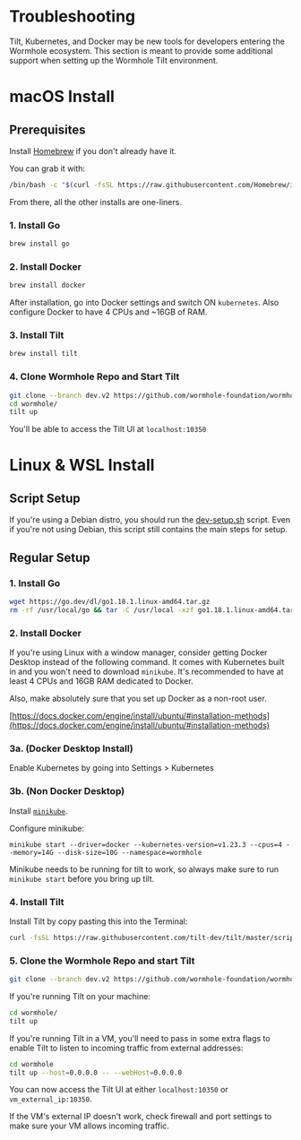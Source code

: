 # Troubleshooting

Tilt, Kubernetes, and Docker may be new tools for developers entering the Wormhole ecosystem. This section is meant to provide some additional support when setting up the Wormhole Tilt environment.

# macOS Install

## Prerequisites

Install [Homebrew](https://brew.sh) if you don't already have it.

You can grab it with:

```sh
/bin/bash -c "$(curl -fsSL https://raw.githubusercontent.com/Homebrew/install/HEAD/install.sh)"
```

From there, all the other installs are one-liners.

### 1. Install Go

```sh
brew install go
```

### 2. Install Docker

```sh
brew install docker
```

After installation, go into Docker settings and switch ON `kubernetes`. Also configure Docker to have 4 CPUs and ~16GB of RAM.

### 3. Install Tilt

```sh
brew install tilt
```

### 4. Clone Wormhole Repo and Start Tilt

```sh
git clone --branch dev.v2 https://github.com/wormhole-foundation/wormhole.git
cd wormhole/
tilt up
```

You'll be able to access the Tilt UI at
`localhost:10350`

# Linux & WSL Install

## Script Setup

If you're using a Debian distro, you should run the [dev-setup.sh](https://github.com/wormhole-foundation/wormhole/blob/dev.v2/scripts/dev-setup.sh) script. Even if you're not using Debian, this script still contains the main steps for setup.

## Regular Setup

### 1. Install Go

```sh
wget https://go.dev/dl/go1.18.1.linux-amd64.tar.gz
rm -rf /usr/local/go && tar -C /usr/local -xzf go1.18.1.linux-amd64.tar.gz
```

### 2. Install Docker

If you're using Linux with a window manager, consider getting Docker Desktop instead of the following command. It comes with Kubernetes built in and you won't need to download `minikube`. It's recommended to have at least 4 CPUs and 16GB RAM dedicated to Docker.

Also, make absolutely sure that you set up Docker as a non-root user.

[https://docs.docker.com/engine/install/ubuntu/#installation-methods](https://docs.docker.com/engine/install/ubuntu/#installation-methods)

### 3a. (Docker Desktop Install)

Enable Kubernetes by going into Settings > Kubernetes

### 3b. (Non Docker Desktop)

Install [`minikube`](https://minikube.sigs.k8s.io/docs/start/).

Configure minikube:

```
minikube start --driver=docker --kubernetes-version=v1.23.3 --cpus=4 --memory=14G --disk-size=10G --namespace=wormhole
```

Minikube needs to be running for tilt to work, so always make sure to run `minikube start` before you bring up tilt.

### 4. Install Tilt

Install Tilt by copy pasting this into the Terminal:

```sh
curl -fsSL https://raw.githubusercontent.com/tilt-dev/tilt/master/scripts/install.sh | bash
```

### 5. Clone the Wormhole Repo and start Tilt

```sh
git clone --branch dev.v2 https://github.com/wormhole-foundation/wormhole.git
```

If you're running Tilt on your machine:

```sh
cd wormhole/
tilt up
```

If you're running Tilt in a VM, you'll need to pass in some extra flags to enable Tilt to listen to incoming traffic from external addresses:

```sh
cd wormhole
tilt up --host=0.0.0.0 -- --webHost=0.0.0.0
```

You can now access the Tilt UI at either `localhost:10350` or `vm_external_ip:10350`.

If the VM's external IP doesn't work, check firewall and port settings to make sure your VM allows incoming traffic.
